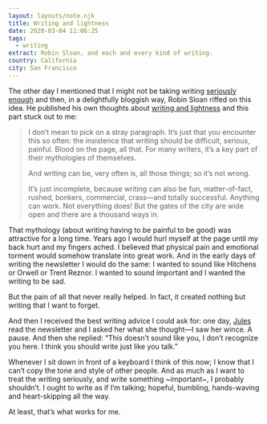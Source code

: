 ```yaml
---
layout: layouts/note.njk
title: Writing and lightness
date: 2020-03-04 11:06:25
tags:
  - writing
extract: Robin Sloan, and each and every kind of writing.
country: California
city: San Francisco
---
```


The other day I mentioned that I might not be taking writing [seriously enough](/notes/on-writing) and then, in a delightfully bloggish way, Robin Sloan riffed on this idea. He published his own thoughts about [writing and lightness](https://www.robinsloan.com/notes/writing-and-lightness) and this part stuck out to me:

> I don’t mean to pick on a stray paragraph. It’s just that you encounter this so often: the insistence that writing should be difficult, serious, painful. Blood on the page, all that. For many writers, it’s a key part of their mythologies of themselves.
>
> And writing can be, very often is, all those things; so it’s not wrong.
>
> It’s just incomplete, because writing can also be fun, matter-of-fact, rushed, bonkers, commercial, crass—and totally successful. Anything can work. Not everything does! But the gates of the city are wide open and there are a thousand ways in.

That mythology (about writing having to be painful to be good) was attractive for a long time. Years ago I would hurl myself at the page until my back hurt and my fingers ached. I believed that physical pain and emotional torment would somehow translate into great work. And in the early days of writing the newsletter I would do the same: I wanted to sound like Hitchens or Orwell or Trent Reznor. I wanted to sound important and I wanted the writing to be sad.

But the pain of all that never really helped. In fact, it created nothing but writing that I want to forget.

And then I received the best writing advice I could ask for: one day, [Jules](https://julesforrest.com/) read the newsletter and I asked her what she thought—I saw her wince. A pause. And then she replied: “This doesn’t sound like you, I don’t recognize you here. I think you should write just like you talk.”

Whenever I sit down in front of a keyboard I think of this now; I know that I can’t copy the tone and style of other people. And as much as I want to treat the writing seriously, and write something ~important~, I probably shouldn’t. I ought to write as if I’m talking; hopeful, bumbling, hands-waving and heart-skipping all the way.

At least, that’s what works for me.
